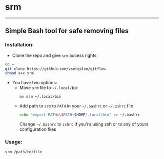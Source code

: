 # srm
______
## Simple Bash tool for safe removing files

### Installation: 
- Clone the repo and give `srm` access rights:
```bash
cd ~
git clone https://github.com/vseteplee/gitflow
chmod a+x srm
```
- You have two options:
  - Move `srm` file to `~/.local/bin`
    ```bash
    mv srm ~/.local/bin
    ```
  - Add path to `srm` to `PATH` in your `~/.bashrc` or `~/.zshrc` file
    ```bash
    echo "export PATH=\$PATH:$HOME/.local/bin" >> ~/.bashrc
    ```
    Change `~/.bashrc` to `zshrc` if you're using zsh or to any of yours configuration files

### Usage:
```bash
srm /path/to/file
```
